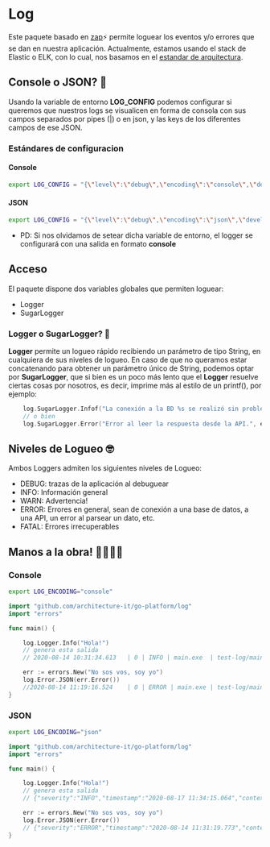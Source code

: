 # Log

Este paquete basado en [zap](https://github.com/uber-go/zap)⚡ permite loguear los eventos y/o errores que se dan en nuestra aplicación.
Actualmente, estamos usando el stack de Elastic o ELK, con lo cual, nos basamos en el [estandar de arquitectura](https://github.com/architecture-it/elk-stack-logs-config/tree/master/filebeat).

## Console o JSON? 🔧

Usando la variable de entorno **LOG_CONFIG** podemos configurar si queremos que nuestros logs se visualicen en forma de consola con sus campos separados por pipes (|) o en json, y las keys de los diferentes campos de ese JSON.

### Estándares de configuracion

#### Console

```sh
export LOG_CONFIG = "{\"level\":\"debug\",\"encoding\":\"console\",\"development\":true,\"outputPaths\":[\"stderr\"],\"errorOutputPaths\":[\"stderr\"],\"encoderConfig\":{\"callerKey\":\"context\",\"timeKey\":\"timestamp\",\"messageKey\":\"message\",\"levelKey\":\"severity\",\"stacktraceKey\":\"\"}}"
```

#### JSON

```sh
export LOG_CONFIG = "{\"level\":\"debug\",\"encoding\":\"json\",\"development\":true,\"outputPaths\":[\"stderr\"],\"errorOutputPaths\":[\"stderr\"],\"encoderConfig\":{\"callerKey\":\"context\",\"timeKey\":\"timestamp\",\"messageKey\":\"message\",\"levelKey\":\"severity\",\"stacktraceKey\":\"\"}}"
```

* PD: Si nos olvidamos de setear dicha variable de entorno, el logger se configurará con una salida en formato **console**

## Acceso

El paquete dispone dos variables globales que permiten loguear:
* Logger
* SugarLogger

### Logger o SugarLogger? 🤔

**Logger** permite un logueo rápido recibiendo un parámetro de tipo String, en cualquiera de sus niveles de logueo.
En caso de que no queramos estar concatenando para obtener un parámetro único de String, podemos optar por **SugarLogger**, que si bien es un poco más lento que el **Logger** resuelve ciertas cosas por nosotros, es decir, imprime más al estilo de un printf(), por ejemplo:

```go
    log.SugarLogger.Infof("La conexión a la BD %s se realizó sin problemas!", "BD_PROD_01")
    // o bien
    log.SugarLogger.Error("Error al leer la respuesta desde la API.", err)
```

## Niveles de Logueo 🤓

Ambos Loggers admiten los siguientes niveles de Logueo:

* DEBUG: trazas de la aplicación al debuguear
* INFO: Información general
* WARN: Advertencia!
* ERROR: Errores en general, sean de conexión a una base de datos, a una API, un error al parsear un dato, etc.
* FATAL: Errores irrecuperables  

## Manos a la obra! 👨‍💻👩‍💻

### Console

```sh
export LOG_ENCODING="console"
```

```go
import "github.com/architecture-it/go-platform/log"
import "errors"

func main() {

    log.Logger.Info("Hola!")
    // genera esta salida
    // 2020-08-14 10:31:34.613	 | 0 | INFO | main.exe	| test-log/main.go:6 |	Hola!

    err := errors.New("No sos vos, soy yo")
    log.Error.JSON(err.Error())
    //2020-08-14 11:19:16.524	 | 0 | ERROR | main.exe	| test-log/main.go:11 |	No sos vos, soy yo
}
```

### JSON

```sh
export LOG_ENCODING="json"
```

```go
import "github.com/architecture-it/go-platform/log"
import "errors"

func main() {

    log.Logger.Info("Hola!")
    // genera esta salida
    // {"severity":"INFO","timestamp":"2020-08-17 11:34:15.064","context":"test-log/main.go:6","message":"Hola!","threadId":0,"applicationName":"main.exe"}

    err := errors.New("No sos vos, soy yo")
    log.Error.JSON(err.Error())
    // {"severity":"ERROR","timestamp":"2020-08-14 11:31:19.773","context":"test-log/main.go:11","message":"No sos vos, soy yo","threadId":0,"applicationName":"main.exe"}
}
```